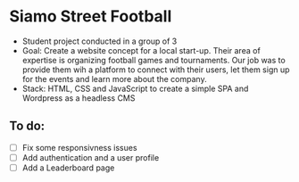 # Siamo Street Football
- Student project conducted in a group of 3
- Goal: Create a website concept for a local start-up. Their area of expertise is organizing football games and tournaments.
Our job was to provide them wih a platform to connect with their users, let them sign up for the events and learn more about the company.
- Stack: HTML, CSS and JavaScript to create a simple SPA and Wordpress as a headless CMS
## To do:
- [ ] Fix some responsivness issues
- [ ] Add authentication and a user profile
- [ ] Add a Leaderboard page 
